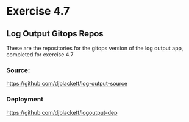 # Exercise 4.7  

## Log Output Gitops Repos

These are the repositories for the gitops version of the log output app, completed for exercise 4.7  

### Source:  
https://github.com/djblackett/log-output-source

### Deployment
https://github.com/djblackett/logoutput-dep
